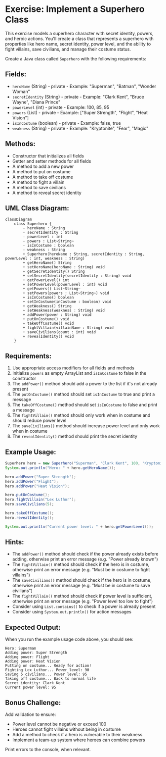 # Exercise: Implement a Superhero Class

This exercise models a superhero character with secret identity, powers, and heroic actions. You'll create a class that represents a superhero with properties like hero name, secret identity, power level, and the ability to fight villains, save civilians, and manage their costume status.

Create a Java class called `Superhero` with the following requirements:

## Fields:
- `heroName` (String) - private - Example: "Superman", "Batman", "Wonder Woman"
- `secretIdentity` (String) - private - Example: "Clark Kent", "Bruce Wayne", "Diana Prince"
- `powerLevel` (int) - private - Example: 100, 85, 95
- `powers` (List<String>) - private - Example: ["Super Strength", "Flight", "Heat Vision"]
- `isInCostume` (boolean) - private - Example: false, true
- `weakness` (String) - private - Example: "Kryptonite", "Fear", "Magic"

## Methods:
- Constructor that initializes all fields
- Getter and setter methods for all fields
- A method to add a new power
- A method to put on costume
- A method to take off costume
- A method to fight a villain
- A method to save civilians
- A method to reveal secret identity

## UML Class Diagram:
```mermaid
classDiagram
    class Superhero {
        - heroName : String
        - secretIdentity : String
        - powerLevel : int
        - powers : List~String~
        - isInCostume : boolean
        - weakness : String
        + Superhero(heroName : String, secretIdentity : String, powerLevel : int, weakness : String)
        + getHeroName() String
        + setHeroName(heroName : String) void
        + getSecretIdentity() String
        + setSecretIdentity(secretIdentity : String) void
        + getPowerLevel() int
        + setPowerLevel(powerLevel : int) void
        + getPowers() List~String~
        + setPowers(powers : List~String~) void
        + isInCostume() boolean
        + setInCostume(inCostume : boolean) void
        + getWeakness() String
        + setWeakness(weakness : String) void
        + addPower(power : String) void
        + putOnCostume() void
        + takeOffCostume() void
        + fightVillain(villainName : String) void
        + saveCivilians(count : int) void
        + revealIdentity() void
    }
```

## Requirements:
1. Use appropriate access modifiers for all fields and methods
2. Initialize `powers` as empty ArrayList and `isInCostume` to false in the constructor
3. The `addPower()` method should add a power to the list if it's not already present
4. The `putOnCostume()` method should set `isInCostume` to true and print a message
5. The `takeOffCostume()` method should set `isInCostume` to false and print a message
6. The `fightVillain()` method should only work when in costume and should reduce power level
7. The `saveCivilians()` method should increase power level and only work when in costume
8. The `revealIdentity()` method should print the secret identity

## Example Usage:
```java
Superhero hero = new Superhero("Superman", "Clark Kent", 100, "Kryptonite");
System.out.println("Hero: " + hero.getHeroName());

hero.addPower("Super Strength");
hero.addPower("Flight");
hero.addPower("Heat Vision");

hero.putOnCostume();
hero.fightVillain("Lex Luthor");
hero.saveCivilians(5);

hero.takeOffCostume();
hero.revealIdentity();

System.out.println("Current power level: " + hero.getPowerLevel());
```

## Hints:
- The `addPower()` method should check if the power already exists before adding, otherwise print an error message (e.g. "Power already known")
- The `fightVillain()` method should check if the hero is in costume, otherwise print an error message (e.g. "Must be in costume to fight villains")
- The `saveCivilians()` method should check if the hero is in costume, otherwise print an error message (e.g. "Must be in costume to save civilians")
- The `fightVillain()` method should check if power level is sufficient, otherwise print an error message (e.g. "Power level too low to fight")
- Consider using `List.contains()` to check if a power is already present
- Consider using `System.out.println()` for action messages

## Expected Output:
When you run the example usage code above, you should see:
```
Hero: Superman
Adding power: Super Strength
Adding power: Flight
Adding power: Heat Vision
Putting on costume... Ready for action!
Fighting Lex Luthor... Power level: 90
Saving 5 civilians... Power level: 95
Taking off costume... Back to normal life
Secret identity: Clark Kent
Current power level: 95
```

## Bonus Challenge:
Add validation to ensure:
- Power level cannot be negative or exceed 100
- Heroes cannot fight villains without being in costume
- Add a method to check if a hero is vulnerable to their weakness
- Implement a team-up system where heroes can combine powers

Print errors to the console, when relevant.
